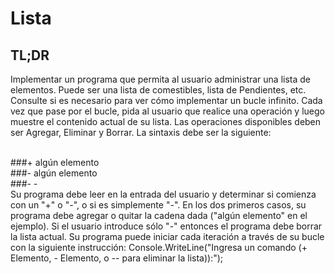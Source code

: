 # Lista
## TL;DR
Implementar un programa que permita al usuario administrar una lista de elementos. Puede ser una lista de comestibles, lista de Pendientes, etc. Consulte si es necesario para ver cómo implementar un bucle infinito. Cada vez que pase por el bucle, pida al usuario que realice una operación y luego muestre el contenido actual de su lista. Las operaciones disponibles deben ser Agregar, Eliminar y Borrar. La sintaxis debe ser la siguiente:
 
<br>
###+ algún elemento
<br>
###- algún elemento
<br>
###- -
<br>
Su programa debe leer en la entrada del usuario y determinar si comienza con un "+" o "-", o si es simplemente "-". En los dos primeros casos, su programa debe agregar o quitar la cadena dada ("algún elemento" en el ejemplo). Si el usuario introduce sólo "-" entonces el programa debe borrar la lista actual. Su programa puede iniciar cada iteración a través de su bucle con la siguiente instrucción: Console.WriteLine("Ingresa un comando (+ Elemento, - Elemento, o -- para eliminar la lista)):");